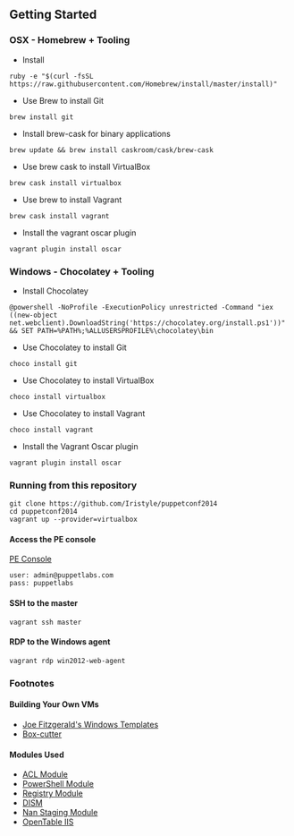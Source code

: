 ## Getting Started

### OSX - Homebrew + Tooling

- Install

```
ruby -e "$(curl -fsSL https://raw.githubusercontent.com/Homebrew/install/master/install)"
```

- Use Brew to install Git

```
brew install git
```

- Install brew-cask for binary applications

```
brew update && brew install caskroom/cask/brew-cask
```

- Use brew cask to install VirtualBox

```
brew cask install virtualbox
```

- Use brew to install Vagrant

```
brew cask install vagrant
```

- Install the vagrant oscar plugin

```
vagrant plugin install oscar
```


### Windows - Chocolatey + Tooling

- Install Chocolatey

```
@powershell -NoProfile -ExecutionPolicy unrestricted -Command "iex ((new-object net.webclient).DownloadString('https://chocolatey.org/install.ps1'))" && SET PATH=%PATH%;%ALLUSERSPROFILE%\chocolatey\bin
```

- Use Chocolatey to install Git

```
choco install git
```

- Use Chocolatey to install VirtualBox

```
choco install virtualbox
```

- Use Chocolatey to install Vagrant

```
choco install vagrant
```

- Install the Vagrant Oscar plugin

```
vagrant plugin install oscar
```

### Running from this repository

```
git clone https://github.com/Iristyle/puppetconf2014
cd puppetconf2014
vagrant up --provider=virtualbox
```

#### Access the PE console

[PE Console](https://localhost:4443)

```
user: admin@puppetlabs.com
pass: puppetlabs
```

#### SSH to the master

```
vagrant ssh master
```

#### RDP to the Windows agent

```
vagrant rdp win2012-web-agent
```

### Footnotes

#### Building Your Own VMs

* [Joe Fitzgerald's Windows Templates](https://github.com/joefitzgerald/packer-windows)
* [Box-cutter](https://github.com/box-cutter/windows-vm)

#### Modules Used

* [ACL Module](https://forge.puppetlabs.com/puppetlabs/acl)
* [PowerShell Module](https://forge.puppetlabs.com/puppetlabs/powershell)
* [Registry Module](https://forge.puppetlabs.com/puppetlabs/registry)
* [DISM](https://forge.puppetlabs.com/puppetlabs/dism)
* [Nan Staging Module](https://forge.puppetlabs.com/nanliu/staging)
* [OpenTable IIS](https://forge.puppetlabs.com/opentable/iis)
